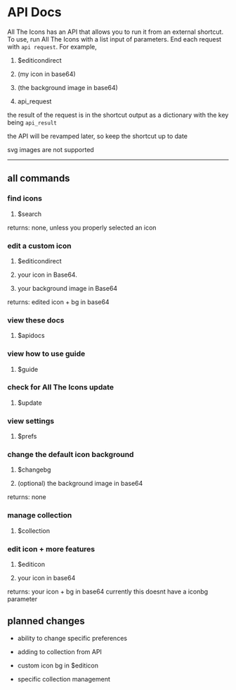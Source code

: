 # API Docs

All The Icons has an API that allows you to run it from an external shortcut. To use, run All The Icons with a list input of parameters. End each request with `api request`. For example,

1. $editicondirect

2. (my icon in base64)

3. (the background image in base64)

4. api_request

the result of the request is in the shortcut output as a dictionary with the key being `api_result`

the API will be revamped later, so keep the shortcut up to date

svg images are not supported

---
## all commands
### find icons
1. $search

returns: none, unless you properly selected an icon

### edit a custom icon

1. $editicondirect

2. your icon in Base64.

3. your background image in Base64

returns: edited icon + bg in base64

### view these docs
1. $apidocs

### view how to use guide

1. $guide

### check for All The Icons update

1. $update

### view settings

1. $prefs

### change the default icon background 

1. $changebg

2. (optional) the background image in base64

returns: none

### manage collection

1. $collection

### edit icon + more features

1. $editicon

2. your icon in base64

returns: your icon + bg in base64
currently this doesnt have a iconbg parameter

## planned changes

- ability to change specific preferences

- adding to collection from API

- custom icon bg in $editicon

- specific collection management 





